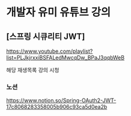 # 개발자 유미 유튜브 강의
## [스프링 시큐리티 JWT]
https://www.youtube.com/playlist?list=PLJkjrxxiBSFALedMwcqDw_BPaJ3qqbWeB

해당 재생목록 강의 시청

### 노션
https://www.notion.so/Spring-OAuth2-JWT-17c8068283358005b906c93ca5d0ea2b
